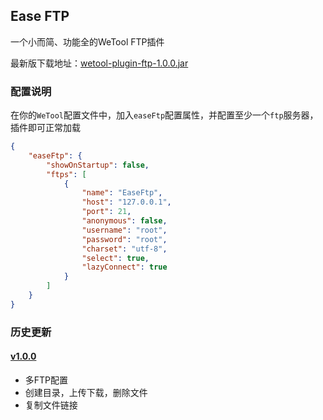 ## Ease FTP

一个小而简、功能全的WeTool FTP插件

最新版下载地址：[wetool-plugin-ftp-1.0.0.jar](http://share.qiniu.segocat.com/tool/wetool/plugin/wetool-plugin-ftp-1.0.0.jar)

### 配置说明

在你的`WeTool`配置文件中，加入`easeFtp`配置属性，并配置至少一个`ftp`服务器，插件即可正常加载

``` json
{
    "easeFtp": {
        "showOnStartup": false,
        "ftps": [
            {
                "name": "EaseFtp",
                "host": "127.0.0.1",
                "port": 21,
                "anonymous": false,
                "username": "root",
                "password": "root",
                "charset": "utf-8",
                "select": true,
                "lazyConnect": true
            }
        ]
    }
}
```

### 历史更新

#### [v1.0.0](http://share.qiniu.segocat.com/tool/wetool/plugin/wetool-plugin-ftp-1.0.0.jar)

- 多FTP配置
- 创建目录，上传下载，删除文件
- 复制文件链接
